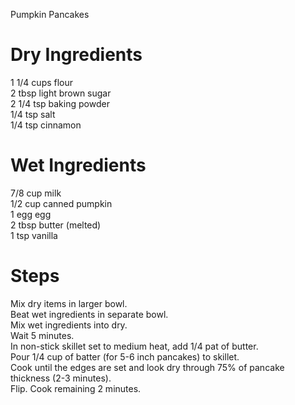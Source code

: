 Pumpkin Pancakes  

# Dry Ingredients  
1 1/4 cups flour  
2 tbsp light brown sugar  
2 1/4 tsp baking powder  
1/4 tsp salt  
1/4 tsp cinnamon  
  
# Wet Ingredients  
7/8 cup milk  
1/2 cup canned pumpkin  
1 egg egg  
2 tbsp butter (melted)  
1 tsp vanilla  

# Steps
Mix dry items in larger bowl.  
Beat wet ingredients in separate bowl.  
Mix wet ingredients into dry.  
Wait 5 minutes.  
In non-stick skillet set to medium heat, add 1/4 pat of butter.  
Pour 1/4 cup of batter (for 5-6 inch pancakes) to skillet.  
Cook until the edges are set and look dry through 75% of pancake thickness (2-3 minutes).  
Flip. Cook remaining 2 minutes.  
